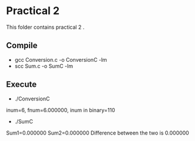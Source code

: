 # Practical 2

This folder contains practical 2 .

## Compile

* gcc Conversion.c -o ConversionC -lm
* scc Sum.c -o SumC -lm

## Execute

* ./ConversionC

inum=6,  fnum=6.000000, inum in binary=110

* ./SumC

 Sum1=0.000000
 Sum2=0.000000
 Difference between the two is 0.000000
